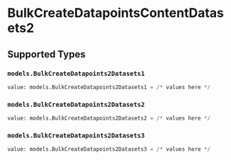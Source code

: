 # BulkCreateDatapointsContentDatasets2


## Supported Types

### `models.BulkCreateDatapoints2Datasets1`

```python
value: models.BulkCreateDatapoints2Datasets1 = /* values here */
```

### `models.BulkCreateDatapoints2Datasets2`

```python
value: models.BulkCreateDatapoints2Datasets2 = /* values here */
```

### `models.BulkCreateDatapoints2Datasets3`

```python
value: models.BulkCreateDatapoints2Datasets3 = /* values here */
```

